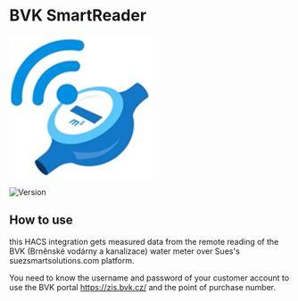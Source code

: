 # BVK SmartReader

![Logo](custom_components/bvk_smartreader/icon.png)

![Version](https://img.shields.io/badge/version-1.1.2-blue)

## How to use

this HACS integration gets measured data from the remote reading of the BVK (Brněnské vodárny a kanalizace) water meter over Sues's suezsmartsolutions.com platform.

You need to know the username and password of your customer account to use the BVK portal https://zis.bvk.cz/ and the point of purchase number.

